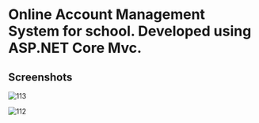 # Online Account Management System for school. Developed using ASP.NET Core Mvc.

## Screenshots

![113](https://user-images.githubusercontent.com/43419476/52910825-4b9d6e00-32c7-11e9-8e7d-d60ad9e94821.PNG)

![112](https://user-images.githubusercontent.com/43419476/52910834-6a036980-32c7-11e9-96e5-af2d78fb062a.PNG)
